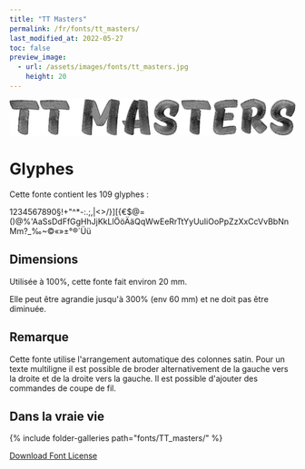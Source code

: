 ```yaml
---
title: "TT Masters"
permalink: /fr/fonts/tt_masters/
last_modified_at: 2022-05-27
toc: false
preview_image:
  - url: /assets/images/fonts/tt_masters.jpg
    height: 20
---
```

![TT Masters](/assets/images/fonts/tt_masters.jpg)
# Glyphes

Cette fonte contient les 109 glyphes :


1234567890§!+"^*-:.;,|<>/\}][{€$@=()@%'AaSsDdFfGgHhJjKkLlÖöÄäQqWwEeRrTtYyUuIiOoPpZzXxCcVvBbNnMm?_‰~©«»±°®´Üü



## Dimensions

Utilisée à 100%, cette fonte fait environ 20 mm.

Elle peut être agrandie jusqu'à 300% (env 60 mm) et ne doit pas être diminuée.

## Remarque
Cette fonte utilise l'arrangement automatique des colonnes satin. 
Pour un texte multiligne il est possible de broder alternativement de la gauche vers la droite  et de la droite vers la gauche.
Il est possible d'ajouter des commandes de coupe de fil.

## Dans la vraie vie 
{% include folder-galleries path="fonts/TT_masters/" %}

[Download Font License](https://github.com/inkstitch/inkstitch/tree/main/fonts/tt_masters/LICENSE)
